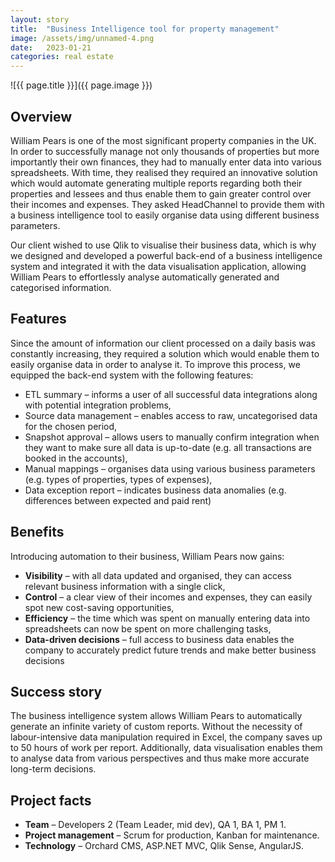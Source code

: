 ```yaml
---
layout: story
title:  "Business Intelligence tool for property management"
image: /assets/img/unnamed-4.png
date:   2023-01-21
categories: real estate
---
```


![{{ page.title }}]({{ page.image }})

## Overview
William Pears is one of the most significant property companies in the UK. In order to successfully manage not only thousands of properties but more importantly their own finances, they had to manually enter data into various spreadsheets. With time, they realised they required an innovative solution which would automate generating multiple reports regarding both their properties and lessees and thus enable them to gain greater control over their incomes and expenses. They asked HeadChannel to provide them with a business intelligence tool to easily organise data using different business parameters.

Our client wished to use Qlik to visualise their business data, which is why we designed and developed a powerful back-end of a business intelligence system and integrated it with the data visualisation application, allowing William Pears to effortlessly analyse automatically generated and categorised information.


## Features
Since the amount of information our client processed on a daily basis was constantly increasing, they required a solution which would enable them to easily organise data in order to analyse it. To improve this process, we equipped the back-end system with the following features:

- ETL summary – informs a user of all successful data integrations along with potential integration problems,
- Source data management – enables access to raw, uncategorised data for the chosen period,
- Snapshot approval – allows users to manually confirm integration when they want to make sure all data is up-to-date (e.g. all transactions are booked in the accounts),
- Manual mappings – organises data using various business parameters (e.g. types of properties, types of expenses),
- Data exception report – indicates business data anomalies (e.g. differences between expected and paid rent)

## Benefits
Introducing automation to their business, William Pears now gains:

- **Visibility** – with all data updated and organised, they can access relevant business information with a single click,
- **Control** – a clear view of their incomes and expenses, they can easily spot new cost-saving opportunities,
- **Efficiency** – the time which was spent on manually entering data into spreadsheets can now be spent on more challenging tasks,
- **Data-driven decisions** – full access to business data enables the company to accurately predict future trends and make better business decisions

## Success story
The business intelligence system allows William Pears to automatically generate an infinite variety of custom reports. Without the necessity of labour-intensive data manipulation required in Excel, the company saves up to 50 hours of work per report. Additionally, data visualisation enables them to analyse data from various perspectives and thus make more accurate long-term decisions.

## Project facts
- **Team** – Developers 2 (Team Leader, mid dev), QA 1, BA 1, PM 1.
- **Project management** – Scrum for production, Kanban for maintenance.
- **Technology** – Orchard CMS, ASP.NET MVC, Qlik Sense, AngularJS.
